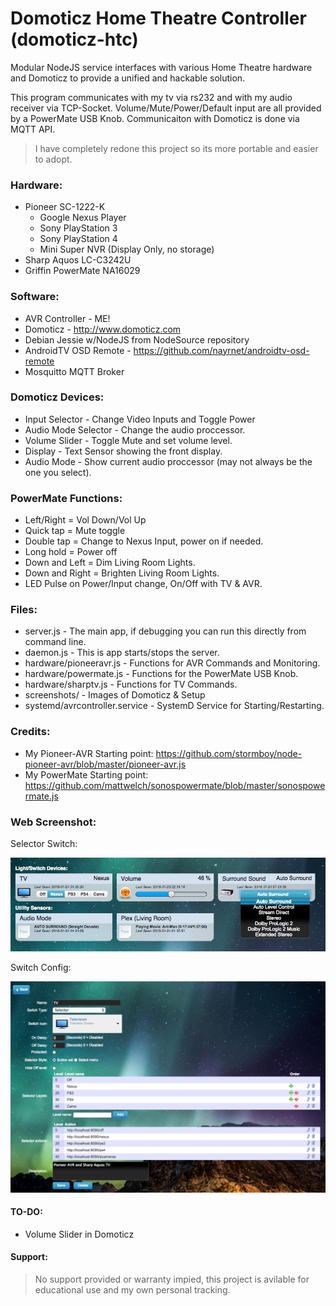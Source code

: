 # Domoticz Home Theatre Controller (domoticz-htc)

Modular NodeJS service interfaces with various Home Theatre hardware and Domoticz to provide a unified and hackable solution.

This program communicates with my tv via rs232 and with my audio receiver via TCP-Socket. Volume/Mute/Power/Default input are all provided by a PowerMate USB Knob. Communicaiton with Domoticz is done via MQTT API.

> I have completely redone this project so its more portable and easier to adopt.

### Hardware:
* Pioneer SC-1222-K
  * Google Nexus Player
  * Sony PlayStation 3
  * Sony PlayStation 4
  * Mini Super NVR (Display Only, no storage)
* Sharp Aquos LC-C3242U
* Griffin PowerMate NA16029

### Software:
* AVR Controller - ME!
* Domoticz - http://www.domoticz.com
* Debian Jessie w/NodeJS from NodeSource repository
* AndroidTV OSD Remote - https://github.com/nayrnet/androidtv-osd-remote
* Mosquitto MQTT Broker

### Domoticz Devices:
* Input Selector - Change Video Inputs and Toggle Power
* Audio Mode Selector - Change the audio proccessor.
* Volume Slider - Toggle Mute and set volume level.
* Display - Text Sensor showing the front display.
* Audio Mode - Show current audio proccessor (may not always be the one you select).

### PowerMate Functions: 
* Left/Right = Vol Down/Vol Up
* Quick tap = Mute toggle
* Double tap = Change to Nexus Input, power on if needed.
* Long hold = Power off
* Down and Left = Dim Living Room Lights.
* Down and Right = Brighten Living Room Lights.
* LED Pulse on Power/Input change, On/Off with TV & AVR.

### Files:
* server.js - The main app, if debugging you can run this directly from command line.
* daemon.js - This is app starts/stops the server.
* hardware/pioneeravr.js - Functions for AVR Commands and Monitoring.
* hardware/powermate.js - Functions for the PowerMate USB Knob.
* hardware/sharptv.js - Functions for TV Commands.
* screenshots/ - Images of Domoticz & Setup
* systemd/avrcontroller.service - SystemD Service for Starting/Restarting.

### Credits:
* My Pioneer-AVR Starting point: https://github.com/stormboy/node-pioneer-avr/blob/master/pioneer-avr.js
* My PowerMate Starting point: https://github.com/mattwelch/sonospowermate/blob/master/sonospowermate.js

### Web Screenshot:
Selector Switch:

![Domoticz Selector Switch](screenshots/screenshot-button.png)

Switch Config:

![Domoticz Switch Config](screenshots/screenshot-config.png)

#### TO-DO:
* Volume Slider in Domoticz

#### Support:
> No support provided or warranty impied, this project is avilable for educational use and my own personal tracking.
